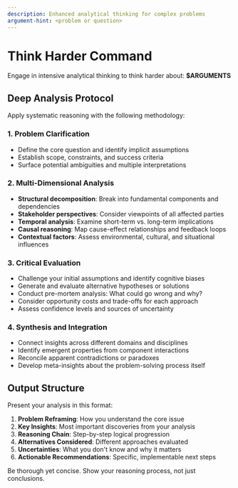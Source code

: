 ```yaml
---
description: Enhanced analytical thinking for complex problems
argument-hint: <problem or question>
---
```


# Think Harder Command

Engage in intensive analytical thinking to think harder about: **$ARGUMENTS**

## Deep Analysis Protocol

Apply systematic reasoning with the following methodology:

### 1. Problem Clarification

- Define the core question and identify implicit assumptions
- Establish scope, constraints, and success criteria
- Surface potential ambiguities and multiple interpretations

### 2. Multi-Dimensional Analysis

- **Structural decomposition**: Break into fundamental components and dependencies
- **Stakeholder perspectives**: Consider viewpoints of all affected parties
- **Temporal analysis**: Examine short-term vs. long-term implications
- **Causal reasoning**: Map cause-effect relationships and feedback loops
- **Contextual factors**: Assess environmental, cultural, and situational influences

### 3. Critical Evaluation

- Challenge your initial assumptions and identify cognitive biases
- Generate and evaluate alternative hypotheses or solutions
- Conduct pre-mortem analysis: What could go wrong and why?
- Consider opportunity costs and trade-offs for each approach
- Assess confidence levels and sources of uncertainty

### 4. Synthesis and Integration

- Connect insights across different domains and disciplines
- Identify emergent properties from component interactions
- Reconcile apparent contradictions or paradoxes
- Develop meta-insights about the problem-solving process itself

## Output Structure

Present your analysis in this format:

1. **Problem Reframing**: How you understand the core issue
2. **Key Insights**: Most important discoveries from your analysis
3. **Reasoning Chain**: Step-by-step logical progression
4. **Alternatives Considered**: Different approaches evaluated
5. **Uncertainties**: What you don't know and why it matters
6. **Actionable Recommendations**: Specific, implementable next steps

Be thorough yet concise. Show your reasoning process, not just conclusions.
